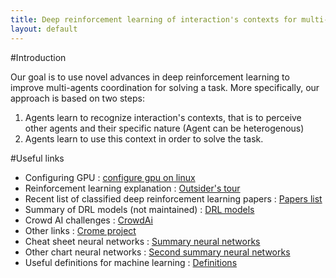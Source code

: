 ```yaml
---
title: Deep reinforcement learning of interaction's contexts for multi-agents coordination.
layout: default
---
```

#Introduction

Our goal is to use novel advances in deep reinforcement learning to improve multi-agents coordination for solving a task. More specifically, our approach is based on two steps:

1. Agents learn to recognize interaction's contexts, that is to perceive other agents and their specific nature (Agent can be heterogenous)
2. Agents learn to use this context in order to solve the task.

#Useful links


* Configuring GPU : [configure gpu on linux](https://medium.com/@arun_37023/configuring-a-gpu-powered-machine-with-ubuntu-os-for-deep-learning-using-python-76a27ed6ed43?fbclid=IwAR37XhziJ7HYpGhld7U0Jg4KWGqTdQb7MvXuir8P-FikdiDIcJ-_JIwjygE)
* Reinforcement learning explanation : [Outsider's tour](http://www.argmin.net/2018/06/25/outsider-rl/)
* Recent list of classified deep reinforcement learning papers : [Papers list](https://github.com/junhyukoh/deep-reinforcement-learning-papers)
* Summary of DRL models (not maintained) : [DRL models](https://github.com/5vision/deep-reinforcement-learning-networks)
* Crowd AI challenges : [CrowdAi](https://www.crowdai.org/challenges)
* Other links : [Crome project](https://projet.liris.cnrs.fr/crome/wiki/doku.php?id=bibdeeprl)
* Cheat sheet neural networks : [Summary neural networks](https://becominghuman.ai/cheat-sheets-for-ai-neural-networks-machine-learning-deep-learning-big-data-678c51b4b463)
* Other chart neural networks : [Second summary neural networks](https://towardsdatascience.com/the-mostly-complete-chart-of-neural-networks-explained-3fb6f2367464)
* Useful definitions for machine learning : [Definitions](https://ml-compiled.readthedocs.io/en/latest/index.html)
